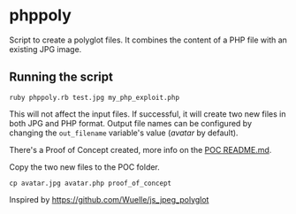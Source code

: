 # phppoly

Script to create a polyglot files. It combines the content of a PHP file with an existing JPG image.

## Running the script

```
ruby phppoly.rb test.jpg my_php_exploit.php
```

This will not affect the input files. If successful, it will create two new files in both JPG and PHP format. Output file names can be configured by changing the `out_filename` variable's value (*avatar* by default).

There's a Proof of Concept created, more info on the [POC README.md](https://github.com/DariusPirvulescu/phppoly/blob/main/proof_of_concept/README.md).

Copy the two new files to the POC folder.
```
cp avatar.jpg avatar.php proof_of_concept
```



Inspired by https://github.com/Wuelle/js_jpeg_polyglot

